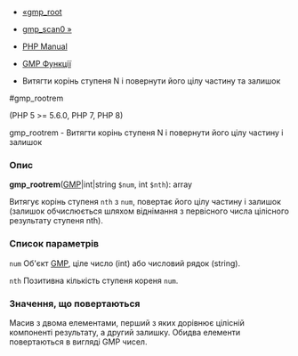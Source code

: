 - [«gmp_root](function.gmp-root.md)
- [gmp_scan0 »](function.gmp-scan0.md)

- [PHP Manual](index.md)
- [GMP Функції](ref.gmp.md)
- Витягти корінь ступеня N і повернути його цілу частину та залишок

#gmp_rootrem

(PHP 5 \>= 5.6.0, PHP 7, PHP 8)

gmp_rootrem - Витягти корінь ступеня N і повернути його цілу частину і
залишок

### Опис

**gmp_rootrem**([GMP](class.gmp.md)\|int\|string `$num`, int `$nth`):
array

Витягує корінь ступеня `nth` з `num`, повертає його цілу частину і
залишок (залишок обчислюється шляхом віднімання з первісного числа
цілісного результату ступеня nth).

### Список параметрів

`num`
Об'єкт [GMP](class.gmp.md), ціле число (int) або числовий рядок
(string).

`nth`
Позитивна кількість ступеня кореня `num`.

### Значення, що повертаються

Масив з двома елементами, перший з яких дорівнює цілісній
компоненті результату, а другий залишку. Обидва елементи повертаються в
вигляді GMP чисел.
